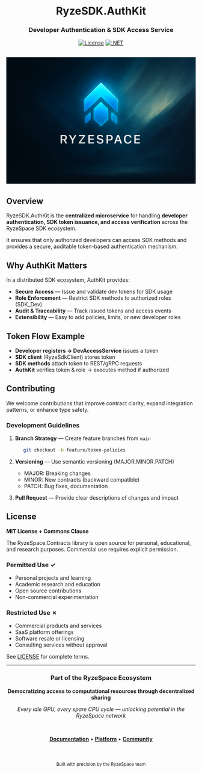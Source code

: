 <div align="center">

# RyzeSDK.AuthKit

### Developer Authentication & SDK Access Service

[![License](https://img.shields.io/badge/license-MIT%20%2B%20Commons%20Clause-7c3aed?style=flat-square)](LICENSE)
[![.NET](https://img.shields.io/badge/.NET-10.0-512BD4?style=flat-square&logo=dotnet)](https://dotnet.microsoft.com)

</div>

![banners](banners.png)
---

## Overview
RyzeSDK.AuthKit is the **centralized microservice** for handling **developer authentication, SDK token issuance, and access verification** across the RyzeSpace SDK ecosystem.

It ensures that only authorized developers can access SDK methods and provides a secure, auditable token-based authentication mechanism.

## Why AuthKit Matters

In a distributed SDK ecosystem, AuthKit provides:

- **Secure Access** — Issue and validate dev tokens for SDK usage
- **Role Enforcement** — Restrict SDK methods to authorized roles (SDK_Dev)
- **Audit & Traceability** — Track issued tokens and access events
- **Extensibility** — Easy to add policies, limits, or new developer roles

## Token Flow Example

- **Developer registers → DevAccessService** issues a token
- **SDK client** (RyzeSdkClient) stores token
- **SDK methods** attach token to REST/gRPC requests
- **AuthKit** verifies token & role → executes method if authorized

## Contributing

We welcome contributions that improve contract clarity, expand integration patterns, or enhance type safety.

### Development Guidelines

1. **Branch Strategy** — Create feature branches from `main`
   ```bash
      git checkout -b feature/token-policies
   ```
2. **Versioning** — Use semantic versioning (MAJOR.MINOR.PATCH)
    - MAJOR: Breaking changes
    - MINOR: New contracts (backward compatible)
    - PATCH: Bug fixes, documentation

3. **Pull Request** — Provide clear descriptions of changes and impact

## License

**MIT License + Commons Clause**

The RyzeSpace.Contracts library is open source for personal, educational, and research purposes. Commercial use requires explicit permission.

### Permitted Use ✓

- Personal projects and learning
- Academic research and education
- Open source contributions
- Non-commercial experimentation

### Restricted Use ✗

- Commercial products and services
- SaaS platform offerings
- Software resale or licensing
- Consulting services without approval

See [LICENSE](LICENSE) for complete terms.

---

<div align="center">

### Part of the RyzeSpace Ecosystem

**Democratizing access to computational resources through decentralized sharing**

*Every idle GPU, every spare CPU cycle — unlocking potential in the RyzeSpace network*

<br/>

**[Documentation](https://docs.ryzespace.com)** • **[Platform](https://ryzespace.com)** • **[Community](https://discord.gg/JsQx8cQ5yp)**

<br/>

<sub>Built with precision by the RyzeSpace team</sub>

</div>